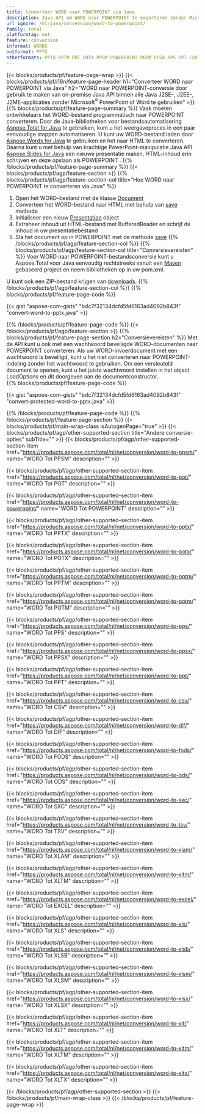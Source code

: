 ```yaml
---
title: Converteer WORD naar POWERPOINT via Java
description: Java API om WORD naar POWERPOINT te exporteren zonder Microsoft Word of PowerPoint te gebruiken
url_ignore: /nl/java/conversion/word-to-powerpoint/
family: total
platformtag: net
feature: conversion
informat: WORDX
outformat: PPTX
otherformats: PPTX PPTM POT POTX PPSM POWERPOINT POTM PPSX PPS PPT CSV DIF FODS ODS SXC TSV XLAM XLTM EXCEL XLS XLSB XLSM XLSX XLT XLTM XLTX
---
```

{{< blocks/products/pf/feature-page-wrap >}}
{{< blocks/products/pf/i18n/feature-page-header h1="Converteer WORD naar POWERPOINT via Java" h2="WORD naar POWERPOINT-conversie door gebruik te maken van on-premise Java API binnen alle Java J2SE-, J2EE-, J2ME-applicaties zonder Microsoft<sup>&reg;</sup> PowerPoint of Word te gebruiken" >}}
{{% blocks/products/pf/feature-page-summary %}}
Vaak moeten ontwikkelaars het WORD-bestand programmatisch naar POWERPOINT converteren. Door de Java-bibliotheken voor bestandsautomatisering [Aspose.Total for Java](https://products.aspose.com/total/java/) te gebruiken, kunt u het weergaveproces in een paar eenvoudige stappen automatiseren. U kunt uw WORD-bestand laden door [Aspose.Words for Java](https://products.aspose.com/words/java/) te gebruiken en het naar HTML te converteren. Daarna kunt u met behulp van krachtige PowerPoint-manipulatie Java API [Aspose.Slides for Java](https://products.aspose.com/slides/java/) een nieuwe presentatie maken, HTML-inhoud erin schrijven en deze opslaan als POWERPOINT .
{{% /blocks/products/pf/feature-page-summary  %}}
{{< blocks/products/pf/agp/feature-section >}}
{{% blocks/products/pf/agp/feature-section-col title="Hoe WORD naar POWERPOINT te converteren via Java" %}}
1. Open het WORD-bestand met de klasse [Document](https://apireference.aspose.com/words/java/com.aspose.words/Document)
2. Converteer het WORD-bestand naar HTML met behulp van [save](https://apireference.aspose.com/words/java/com.aspose.words/Document#save(java.lang.String,com.aspose.words.SaveOptions)) methode
3. Initialiseer een nieuw [Presentation](https://apireference.aspose.com/slides/java/com.aspose.slides/Presentation) object
5. Extraheer inhoud uit HTML-bestand met BufferedReader en schrijf de inhoud in uw presentatiebestand
6. Sla het document op in POWERPOINT met de methode [save](https://apireference.aspose.com/slides/java/com.aspose.slides/Presentation#save-java.io.OutputStream-int-)
{{% /blocks/products/pf/agp/feature-section-col %}}
{{% blocks/products/pf/agp/feature-section-col title="Conversievereisten" %}}
Voor WORD naar POWERPOINT-bestandsconversie kunt u Aspose.Total voor Java eenvoudig rechtstreeks vanuit een [Maven](https://repository.aspose.com/webapp/#/artifacts/browse/tree/General/repo/com/aspose/aspose-total) gebaseerd project en neem bibliotheken op in uw pom.xml.

U kunt ook een ZIP-bestand krijgen van [downloads](https://downloads.aspose.com/total/java).
{{% /blocks/products/pf/agp/feature-section-col %}}
{{% blocks/products/pf/feature-page-code %}}

{{< gist "aspose-com-gists" "bdc7f32134dcfd5fd6163ad4092b843f" "convert-word-to-pptx.java" >}}


{{% /blocks/products/pf/feature-page-code %}}
{{< /blocks/products/pf/agp/feature-section >}}
{{% blocks/products/pf/feature-page-section  h2="Conversievereisten" %}}
Met de API kunt u ook met een wachtwoord beveiligde WORD-documenten naar POWERPOINT converteren. Als uw WORD-invoerdocument met een wachtwoord is beveiligd, kunt u het niet converteren naar POWERPOINT-indeling zonder het wachtwoord te gebruiken. Om een versleuteld document te openen, kunt u het juiste wachtwoord instellen in het object LoadOptions en dit doorgeven aan de documentconstructor.  
{{% blocks/products/pf/feature-page-code %}}

{{< gist "aspose-com-gists" "bdc7f32134dcfd5fd6163ad4092b843f" "convert-protected-word-to-pptx.java" >}}

{{% /blocks/products/pf/feature-page-code  %}}
{{% /blocks/products/pf/feature-page-section %}}
{{< blocks/products/pf/main-wrap-class isAutogenPage="true" >}}
{{< blocks/products/pf/agp/other-supported-section title="Andere conversie-opties" subTitle="" >}}
{{< blocks/products/pf/agp/other-supported-section-item href="https://products.aspose.com/total/nl/net/conversion/word-to-ppsm/" name="WORD Tot PPSM" description="" >}}

{{< blocks/products/pf/agp/other-supported-section-item href="https://products.aspose.com/total/nl/net/conversion/word-to-pot/" name="WORD Tot POT" description="" >}}

{{< blocks/products/pf/agp/other-supported-section-item href="https://products.aspose.com/total/nl/net/conversion/word-to-powerpoint/" name="WORD Tot POWERPOINT" description="" >}}

{{< blocks/products/pf/agp/other-supported-section-item href="https://products.aspose.com/total/nl/net/conversion/word-to-pptx/" name="WORD Tot PPTX" description="" >}}

{{< blocks/products/pf/agp/other-supported-section-item href="https://products.aspose.com/total/nl/net/conversion/word-to-potx/" name="WORD Tot POTX" description="" >}}

{{< blocks/products/pf/agp/other-supported-section-item href="https://products.aspose.com/total/nl/net/conversion/word-to-pptm/" name="WORD Tot PPTM" description="" >}}

{{< blocks/products/pf/agp/other-supported-section-item href="https://products.aspose.com/total/nl/net/conversion/word-to-potm/" name="WORD Tot POTM" description="" >}}

{{< blocks/products/pf/agp/other-supported-section-item href="https://products.aspose.com/total/nl/net/conversion/word-to-pps/" name="WORD Tot PPS" description="" >}}

{{< blocks/products/pf/agp/other-supported-section-item href="https://products.aspose.com/total/nl/net/conversion/word-to-ppsx/" name="WORD Tot PPSX" description="" >}}

{{< blocks/products/pf/agp/other-supported-section-item href="https://products.aspose.com/total/nl/net/conversion/word-to-ppt/" name="WORD Tot PPT" description="" >}}

{{< blocks/products/pf/agp/other-supported-section-item href="https://products.aspose.com/total/nl/net/conversion/word-to-csv/" name="WORD Tot CSV" description="" >}}

{{< blocks/products/pf/agp/other-supported-section-item href="https://products.aspose.com/total/nl/net/conversion/word-to-dif/" name="WORD Tot DIF" description="" >}}

{{< blocks/products/pf/agp/other-supported-section-item href="https://products.aspose.com/total/nl/net/conversion/word-to-fods/" name="WORD Tot FODS" description="" >}}

{{< blocks/products/pf/agp/other-supported-section-item href="https://products.aspose.com/total/nl/net/conversion/word-to-ods/" name="WORD Tot ODS" description="" >}}

{{< blocks/products/pf/agp/other-supported-section-item href="https://products.aspose.com/total/nl/net/conversion/word-to-sxc/" name="WORD Tot SXC" description="" >}}

{{< blocks/products/pf/agp/other-supported-section-item href="https://products.aspose.com/total/nl/net/conversion/word-to-tsv/" name="WORD Tot TSV" description="" >}}

{{< blocks/products/pf/agp/other-supported-section-item href="https://products.aspose.com/total/nl/net/conversion/word-to-xlam/" name="WORD Tot XLAM" description="" >}}

{{< blocks/products/pf/agp/other-supported-section-item href="https://products.aspose.com/total/nl/net/conversion/word-to-xltm/" name="WORD Tot XLTM" description="" >}}

{{< blocks/products/pf/agp/other-supported-section-item href="https://products.aspose.com/total/nl/net/conversion/word-to-excel/" name="WORD Tot EXCEL" description="" >}}

{{< blocks/products/pf/agp/other-supported-section-item href="https://products.aspose.com/total/nl/net/conversion/word-to-xls/" name="WORD Tot XLS" description="" >}}

{{< blocks/products/pf/agp/other-supported-section-item href="https://products.aspose.com/total/nl/net/conversion/word-to-xlsb/" name="WORD Tot XLSB" description="" >}}

{{< blocks/products/pf/agp/other-supported-section-item href="https://products.aspose.com/total/nl/net/conversion/word-to-xlsm/" name="WORD Tot XLSM" description="" >}}

{{< blocks/products/pf/agp/other-supported-section-item href="https://products.aspose.com/total/nl/net/conversion/word-to-xlsx/" name="WORD Tot XLSX" description="" >}}

{{< blocks/products/pf/agp/other-supported-section-item href="https://products.aspose.com/total/nl/net/conversion/word-to-xlt/" name="WORD Tot XLT" description="" >}}

{{< blocks/products/pf/agp/other-supported-section-item href="https://products.aspose.com/total/nl/net/conversion/word-to-xltm/" name="WORD Tot XLTM" description="" >}}

{{< blocks/products/pf/agp/other-supported-section-item href="https://products.aspose.com/total/nl/net/conversion/word-to-xltx/" name="WORD Tot XLTX" description="" >}}


{{< /blocks/products/pf/agp/other-supported-section >}}
{{< /blocks/products/pf/main-wrap-class >}}
{{< /blocks/products/pf/feature-page-wrap >}}